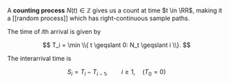 A **counting process** $N(t) \in \mathbb{Z}$ gives us a count at time $t \in \RR$, making it a [[random process]] which has right-continuous sample paths.

The time of $i$th arrival is given by

$$
T_i = \min \\{ t \geqslant 0: N_t \geqslant i \\}.
$$

The interarrival time is

$$
S_i = T_i - T_{i-1},\qquad i \geqslant 1, \quad (T_0 = 0)
$$